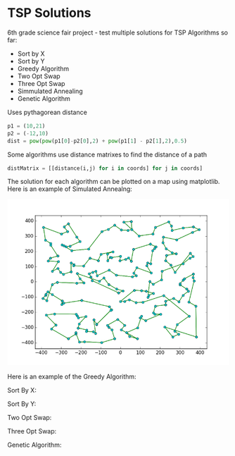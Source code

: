 # TSP Solutions
6th grade science fair project - test multiple solutions for TSP
Algorithms so far:
* Sort by X
* Sort by Y
* Greedy Algorithm
* Two Opt Swap
* Three Opt Swap
* Simmulated Annealing
* Genetic Algorithm

Uses pythagorean distance
```python
p1 = (10,21)
p2 = (-12,10)
dist = pow(pow(p1[0]-p2[0],2) + pow(p1[1] - p2[1],2),0.5)
```

Some algorithms use distance matrixes to find the distance of a path
```python
distMatrix = [[distance(i,j) for i in coords] for j in coords]
```

The solution for each algorithm can be plotted on a map using matplotlib. Here is an example of Simulated Annealng:

![Simulated Annealing Image](https://github.com/ccaven/TSP_Solutions/blob/master/Simulated_Anneal_pic.png)

Here is an example of the Greedy Algorithm:

Sort By X:

Sort By Y:

Two Opt Swap:

Three Opt Swap:

Genetic Algorithm:
